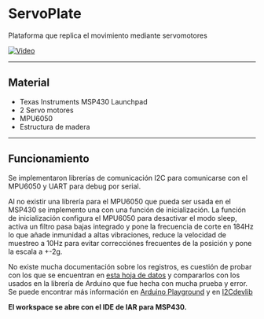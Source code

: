 # ServoPlate
Plataforma que replica el movimiento mediante servomotores

[![Video](https://img.youtube.com/vi/kQwWf2_LYjU/0.jpg)](https://www.youtube.com/watch?v=kQwWf2_LYjU)

--------------------------------------------

## Material
- Texas Instruments MSP430 Launchpad
- 2 Servo motores
- MPU6050
- Estructura de madera

--------------------------------------------

## Funcionamiento 
Se implementaron librerías de comunicación I2C para comunicarse con el MPU6050 y UART para debug por serial.

Al no existir una librería para el MPU6050 que pueda ser usada en el MSP430 se implemento una con una función de inicialización. La función de inicialización configura el MPU6050 para desactivar el modo sleep, activa un filtro pasa bajas integrado y pone la frecuencia de corte en 184Hz lo que añade inmunidad a altas vibraciones, reduce la velocidad de muestreo a 10Hz para evitar correcciónes frecuentes de la posición y pone la escala a +-2g.

No existe mucha documentación sobre los registros, es cuestión de probar con los que se encuentran en [esta hoja de datos](https://www.invensense.com/wp-content/uploads/2015/02/MPU-6000-Register-Map1.pdf) y compararlos con los usados en la librería de Arduino que fue hecha con mucha prueba y error. Se puede encontrar más información en [Arduino Playground](https://playground.arduino.cc/Main/MPU-6050) y en [I2Cdevlib](https://www.i2cdevlib.com/devices/mpu6050#source)

**El workspace se abre con el IDE de IAR para MSP430.**
